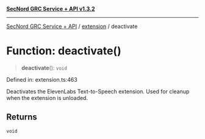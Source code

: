 [**SecNord GRC Service + API v1.3.2**](../../README.md)

***

[SecNord GRC Service + API](../../README.md) / [extension](../README.md) / deactivate

# Function: deactivate()

> **deactivate**(): `void`

Defined in: extension.ts:463

Deactivates the ElevenLabs Text-to-Speech extension.
Used for cleanup when the extension is unloaded.

## Returns

`void`

